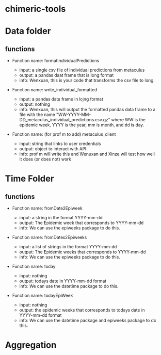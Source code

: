 # chimeric-tools

# Data folder

## functions

- Function name: formatIndividualPredictions
  - input: a single csv file of individual predictions from metaculus
  - output: a pandas daat frame that is long format
  - info: Wenxuan, this is your code that transforms the csv file to long. 

- Function name: write_individual_formatted
  - input: a pandas data frame in lojng format
  - output: nothing
  - info: Wenxuan, this will output the formatted pandas data frame to a file with the name "WW-YYYY-MM-DD_metaculus_individual_predictions.csv.gz" where WW is the epidemic week, YYYY is the year, mm is month, and dd is day. 

- Function name: (for prof m to add) metaculus_client
  - input: string that links to user credentials
  - output: object to interact with API
  - info: prof m will write this and Wenuxan and Xinze will test how well it does (or does not) work

# Time Folder

## functions

- Function name: fromDate2Epiweek
  - input:  a string in the format YYYY-mm-dd
  - output: The Epidemic week that corresponds to YYYY-mm-dd
  - info: We can use the epiweeks package to do this.

- Function name: fromDates2Epiweeks
  - input:  a list of strings in the format YYYY-mm-dd
  - output: The Epidemic weeks that corresponds to YYYY-mm-dd
  - info: We can use the epiweeks package to do this.

- Function name: today
  - input:  nothing
  - output: todays date in YYYY-mm-dd format
  - info: We can use the datetime package to do this.

- Function name: todayEpiWeek
  - input:  nothing
  - output: the epidemic weeks that corresponds to todays date in YYYY-mm-dd format
  - info: We can use the datetime package and epiweeks package to do this.

# Aggregation


